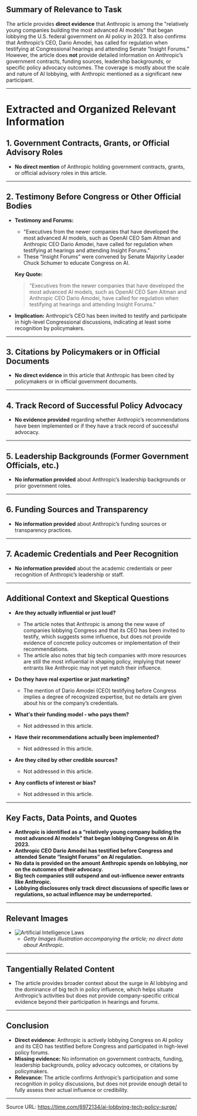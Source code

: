 ## Summary of Relevance to Task

The article provides **direct evidence** that Anthropic is among the "relatively young companies building the most advanced AI models" that began lobbying the U.S. federal government on AI policy in 2023. It also confirms that Anthropic’s CEO, Dario Amodei, has called for regulation when testifying at Congressional hearings and attending Senate “Insight Forums.” However, the article does **not** provide detailed information on Anthropic’s government contracts, funding sources, leadership backgrounds, or specific policy advocacy outcomes. The coverage is mostly about the scale and nature of AI lobbying, with Anthropic mentioned as a significant new participant.

---

# Extracted and Organized Relevant Information

## 1. Government Contracts, Grants, or Official Advisory Roles

- **No direct mention** of Anthropic holding government contracts, grants, or official advisory roles in this article.

---

## 2. Testimony Before Congress or Other Official Bodies

- **Testimony and Forums:**
  - "Executives from the newer companies that have developed the most advanced AI models, such as OpenAI CEO Sam Altman and Anthropic CEO Dario Amodei, have called for regulation when testifying at hearings and attending Insight Forums."
  - These “Insight Forums” were convened by Senate Majority Leader Chuck Schumer to educate Congress on AI.

  **Key Quote:**
  > "Executives from the newer companies that have developed the most advanced AI models, such as OpenAI CEO Sam Altman and Anthropic CEO Dario Amodei, have called for regulation when testifying at hearings and attending Insight Forums."

- **Implication:** Anthropic’s CEO has been invited to testify and participate in high-level Congressional discussions, indicating at least some recognition by policymakers.

---

## 3. Citations by Policymakers or in Official Documents

- **No direct evidence** in this article that Anthropic has been cited by policymakers or in official government documents.

---

## 4. Track Record of Successful Policy Advocacy

- **No evidence provided** regarding whether Anthropic’s recommendations have been implemented or if they have a track record of successful advocacy.

---

## 5. Leadership Backgrounds (Former Government Officials, etc.)

- **No information provided** about Anthropic’s leadership backgrounds or prior government roles.

---

## 6. Funding Sources and Transparency

- **No information provided** about Anthropic’s funding sources or transparency practices.

---

## 7. Academic Credentials and Peer Recognition

- **No information provided** about the academic credentials or peer recognition of Anthropic’s leadership or staff.

---

## Additional Context and Skeptical Questions

- **Are they actually influential or just loud?**
  - The article notes that Anthropic is among the new wave of companies lobbying Congress and that its CEO has been invited to testify, which suggests some influence, but does not provide evidence of concrete policy outcomes or implementation of their recommendations.
  - The article also notes that big tech companies with more resources are still the most influential in shaping policy, implying that newer entrants like Anthropic may not yet match their influence.

- **Do they have real expertise or just marketing?**
  - The mention of Dario Amodei (CEO) testifying before Congress implies a degree of recognized expertise, but no details are given about his or the company’s credentials.

- **What's their funding model - who pays them?**
  - Not addressed in this article.

- **Have their recommendations actually been implemented?**
  - Not addressed in this article.

- **Are they cited by other credible sources?**
  - Not addressed in this article.

- **Any conflicts of interest or bias?**
  - Not addressed in this article.

---

## Key Facts, Data Points, and Quotes

- **Anthropic is identified as a “relatively young company building the most advanced AI models” that began lobbying Congress on AI in 2023.**
- **Anthropic CEO Dario Amodei has testified before Congress and attended Senate “Insight Forums” on AI regulation.**
- **No data is provided on the amount Anthropic spends on lobbying, nor on the outcomes of their advocacy.**
- **Big tech companies still outspend and out-influence newer entrants like Anthropic.**
- **Lobbying disclosures only track direct discussions of specific laws or regulations, so actual influence may be underreported.**

---

## Relevant Images

- ![Artificial Intelligence Laws](https://api.time.com/wp-content/uploads/2024/04/artificial-intelligence-lobbying.jpg?quality=85&w=2400)
  - *Getty Images illustration accompanying the article; no direct data about Anthropic.*

---

## Tangentially Related Content

- The article provides broader context about the surge in AI lobbying and the dominance of big tech in policy influence, which helps situate Anthropic’s activities but does not provide company-specific critical evidence beyond their participation in hearings and forums.

---

## Conclusion

- **Direct evidence:** Anthropic is actively lobbying Congress on AI policy and its CEO has testified before Congress and participated in high-level policy forums.
- **Missing evidence:** No information on government contracts, funding, leadership backgrounds, policy advocacy outcomes, or citations by policymakers.
- **Relevance:** The article confirms Anthropic’s participation and some recognition in policy discussions, but does not provide enough detail to fully assess their actual influence or credibility.

---

Source URL: https://time.com/6972134/ai-lobbying-tech-policy-surge/